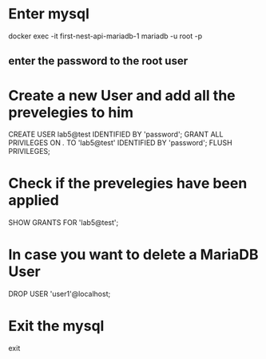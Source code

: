 # Enter mysql
docker exec -it first-nest-api-mariadb-1 mariadb -u root -p
## enter the password to the root user

# Create a new User and add all the prevelegies to him
CREATE USER lab5@test IDENTIFIED BY 'password';
GRANT ALL PRIVILEGES ON *.* TO 'lab5@test' IDENTIFIED BY 'password';
FLUSH PRIVILEGES;

# Check if the prevelegies have been applied
SHOW GRANTS FOR 'lab5@test';

# In case you want to delete a MariaDB User
DROP USER 'user1'@localhost;

# Exit the mysql
exit
